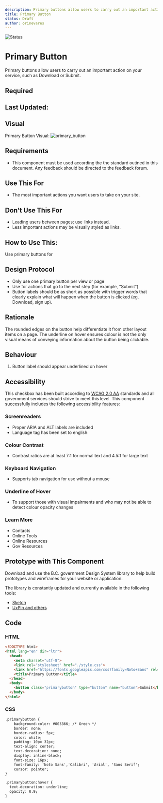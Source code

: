 ```yaml
---
description: Primary buttons allow users to carry out an important action.
title: Primary Button
status: Draft
author: orinevares
---
```


![Status](https://img.shields.io/badge/Component-Draft-orange.svg)

# Primary Button
Primary buttons allow users to carry out an important action on your service, such as Download or Submit.

## Required

## Last Updated:

## Visual
  Primary Button Visual:
![primary_button](https://github.com/bcgov/design-system/blob/master/components/primary_button/images/primary_button.png?raw=true)

## Requirements
* This component must be used according the the standard outined in this document. Any feedback should be directed to the feedback forum.

## Use This For
* The most important actions you want users to take on your site.

## Don't Use This For
*	Leading users between pages; use links instead.
*	Less important actions may be visually styled as links.

## How to Use This:
Use primary buttons for 

## Design Protocol
*	Only use one primary button per view or page
*	Use for actions that go to the next step (for example, “Submit”)
*	Button labels should be as short as possible with trigger words that clearly explain what will happen when the button is clicked (eg. Download, sign up).

## Rationale
The rounded edges on the button help differentiate it from other layout items on a page. The underline on hover ensures colour is not the only visual means of conveying information about the button being clickable.

## Behaviour
1.	Button label should appear underlined on hover

## Accessibility
This checkbox has been built according to [WCAG 2.0 AA](https://www.w3.org/TR/WCAG20/) standards and all government services should strive to meet this level.  This component successfully includes the following accessibility features:

### Screenreaders
* Proper ARIA and ALT labels are included
* Language tag has been set to english

### Colour Contrast
* Contrast ratios are at least 7:1 for normal text and 4.5:1 for large text

### Keyboard Navigation
* Supports tab navigation for use without a mouse

### Underline of Hover
* To support those with visual impairments and who may not be able to detect colour opacity changes

### Learn More
* Contacts
* Online Tools
* Online Resources
* Gov Resources

## Prototype with This Component
Download and use the B.C. government Design System library to help build prototypes and wireframes for your website or application.

The library is constantly updated and currently available in the following tools:

*	[Sketch](https://sketch.cloud/s/Q0bkG)
* [UxPin and others](https://sketch.cloud/s/Q0bkG)

## Code
### HTML
```HTML
<!DOCTYPE html>
<html lang="en" dir="ltr">
  <head>
    <meta charset="utf-8">
    <link rel="stylesheet" href="./style.css">
    <link href="https://fonts.googleapis.com/css?family=Noto+Sans" rel="stylesheet">
    <title>Primary Button</title>
  </head>
  <body>
    <button class="primarybutton" type="button" name="button">Submit</button>
  </body>
</html>
```

### CSS
```HTML
.primarybutton {
    background-color: #003366; /* Green */
    border: none;
    border-radius: 5px;
    color: white;
    padding: 10px 32px;
    text-align: center;
    text-decoration: none;
    display: inline-block;
    font-size: 16px;
    font-family: 'Noto Sans','Calibri', 'Arial', 'Sans Serif';
    cursor: pointer;
}

.primarybutton:hover {
  text-decoration: underline;
  opacity: 0.9;
}
```
